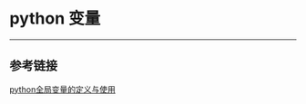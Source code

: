 # python 变量
***

## 参考链接
[python全局变量的定义与使用](https://blog.csdn.net/engineer_x/article/details/80295951)